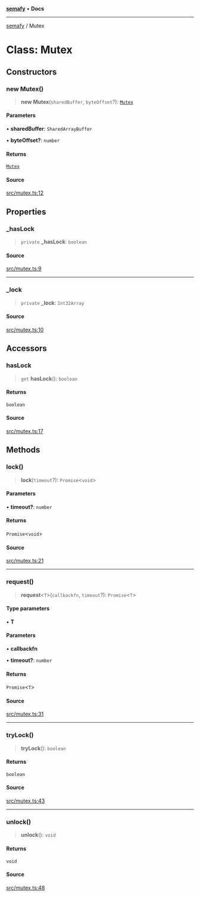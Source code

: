 [**semafy**](../README.md) • **Docs**

***

[semafy](../globals.md) / Mutex

# Class: Mutex

## Constructors

### new Mutex()

> **new Mutex**(`sharedBuffer`, `byteOffset`?): [`Mutex`](Mutex.md)

#### Parameters

• **sharedBuffer**: `SharedArrayBuffer`

• **byteOffset?**: `number`

#### Returns

[`Mutex`](Mutex.md)

#### Source

[src/mutex.ts:12](https://github.com/havelessbemore/semafy/blob/2e79073fa99d72a42ce4afc051af2c5b130abe97/src/mutex.ts#L12)

## Properties

### \_hasLock

> `private` **\_hasLock**: `boolean`

#### Source

[src/mutex.ts:9](https://github.com/havelessbemore/semafy/blob/2e79073fa99d72a42ce4afc051af2c5b130abe97/src/mutex.ts#L9)

***

### \_lock

> `private` **\_lock**: `Int32Array`

#### Source

[src/mutex.ts:10](https://github.com/havelessbemore/semafy/blob/2e79073fa99d72a42ce4afc051af2c5b130abe97/src/mutex.ts#L10)

## Accessors

### hasLock

> `get` **hasLock**(): `boolean`

#### Returns

`boolean`

#### Source

[src/mutex.ts:17](https://github.com/havelessbemore/semafy/blob/2e79073fa99d72a42ce4afc051af2c5b130abe97/src/mutex.ts#L17)

## Methods

### lock()

> **lock**(`timeout`?): `Promise`\<`void`\>

#### Parameters

• **timeout?**: `number`

#### Returns

`Promise`\<`void`\>

#### Source

[src/mutex.ts:21](https://github.com/havelessbemore/semafy/blob/2e79073fa99d72a42ce4afc051af2c5b130abe97/src/mutex.ts#L21)

***

### request()

> **request**\<`T`\>(`callbackfn`, `timeout`?): `Promise`\<`T`\>

#### Type parameters

• **T**

#### Parameters

• **callbackfn**

• **timeout?**: `number`

#### Returns

`Promise`\<`T`\>

#### Source

[src/mutex.ts:31](https://github.com/havelessbemore/semafy/blob/2e79073fa99d72a42ce4afc051af2c5b130abe97/src/mutex.ts#L31)

***

### tryLock()

> **tryLock**(): `boolean`

#### Returns

`boolean`

#### Source

[src/mutex.ts:43](https://github.com/havelessbemore/semafy/blob/2e79073fa99d72a42ce4afc051af2c5b130abe97/src/mutex.ts#L43)

***

### unlock()

> **unlock**(): `void`

#### Returns

`void`

#### Source

[src/mutex.ts:48](https://github.com/havelessbemore/semafy/blob/2e79073fa99d72a42ce4afc051af2c5b130abe97/src/mutex.ts#L48)
